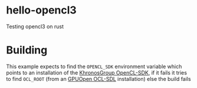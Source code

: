 <!--
 Copyright 2023 Canvas02 <Canvas02@protonmail.com>.
 SPDX-License-Identifier: MIT
-->

# hello-opencl3

Testing opencl3 on rust

# Building

This example expects to find the `OPENCL_SDK` environment variable which points to an installation of the [KhronosGroup OpenCL-SDK](https://github.com/KhronosGroup/OpenCL-SDK),
if it fails it tries to find `OCL_ROOT` (from an [GPUOpen OCL-SDL](https://github.com/GPUOpen-LibrariesAndSDKs/OCL-SDK/) installation) else the build fails
